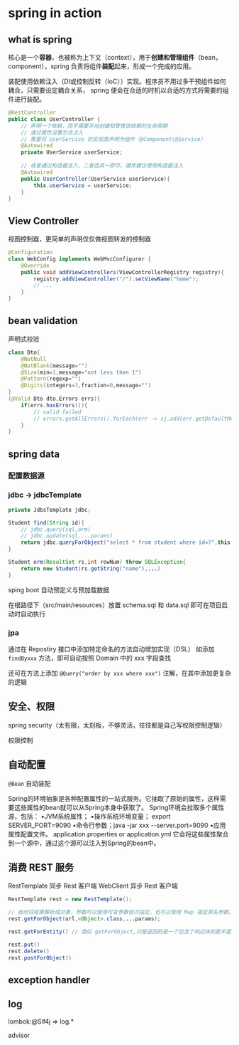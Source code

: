 


# spring in action

## what is spring

核心是一个**容器**，也被称为上下文（context），用于**创建和管理组件**（bean，component），spring 负责将组件**装配**起来，形成一个完成的应用。

装配使用依赖注入（DI或控制反转（IoC））实现。程序员不用过多干预组件如何耦合，只需要设定耦合关系， spring 便会在合适的时机以合适的方式将需要的组件进行装配。

```java
@RestController
public class UserController {
	// 声明一个依赖，而不需要手动创建和管理该依赖的生命周期
	// 通过属性设置方法注入
	// 需要将 UserService 的实现类声明为组件（@Component\@Service）
	@Autowired
	private UserService userService;
	
	// 或者通过构造器注入，二者选其一即可。通常建议使用构造器注入
	@Autowired
	public UserController(UserService userService){
		this.userService = userService;
	}
}
```

## View Controller

视图控制器，更简单的声明仅仅做视图转发的控制器

```java
@Configuration
class WebConfig implements WebMvcConfigurer {
	@Override
	public void addViewControllers(ViewControllerRegistry registry){
		registry.addViewController("/").setViewName("home");
		// ...
	}
}
```

## bean validation

声明式校验
```java
class Dto{
	@NotNull
	@NotBlank(message="")
	@Size(min=1,message="not less then 1")
	@Pattern(regexp="")
	@Digits(integers=3,fraction=0,message="")
}
(@Valid Dto dto,Errors errs){
	if(errs.hasErrors()){
		// valid failed
		// errors.getAllErrors().forEach(err -> sj.add(err.getDefaultMessage()))
	}
}
```

## spring data

### 配置数据源



### jdbc -> jdbcTemplate

```java
private JdbsTemplate jdbc;

Student find(String id){
	// jdbc.query(sql,orm)
	// jdbc.update(sql,...params)
	return jdbc.queryForObject("select * from student where id=?",this::orm,id)
}

Student orm(ResultSet rs,int rowNum) throw SQLException{
	return new Student(rs.getString("name"),...)
}
```

sping boot 自动预定义与预加载数据

在根路径下（src/main/resources）放置 schema.sql 和 data.sql 即可在项目启动时自动执行

### jpa

通过在 Repostiry 接口中添加特定命名的方法自动增加实现（DSL）
如添加 `findByxxx` 方法，即可自动按照 Domain 中的 xxx 字段查找

还可在方法上添加 `@Query("order by xxx where xxx")` 注解，在其中添加更复杂的逻辑

## 安全、权限

spring security（太有限，太刻板，不够灵活，往往都是自己写权限控制逻辑）

权限控制

## 自动配置

`@Bean` 自动装配

Spring的环境抽象是各种配置属性的一站式服务。它抽取了原始的属性，这样需要这些属性的bean就可以从Spring本身中获取了。
Spring环境会拉取多个属性源，包括：
•JVM系统属性；
•操作系统环境变量； export SERVER_PORT=9090
•命令行参数；java -jar xxx --server.port=9090
•应用属性配置文件。 application.properties or application.yml
它会将这些属性聚合到一个源中，通过这个源可以注入到Spring的bean中。

## 消费 REST 服务

RestTemplate 同步 Rest 客户端
WebClient 异步 Rest 客户端

```java
RestTemplate rest = new RestTemplate();

// 自动将结果解析成对象，参数可以使用可变参数依次指定，也可以使用 Map 指定具名参数。
rest.getForObject(url,<Object>.class,...params);

rest.getForEntity() // 类似 getForObject,只是返回的是一个包含了响应体的更丰富的对象 ResponseEntity,从中可以获得响应头等信息

rest.put()
rest.delete()
rest.postForObject()
```

## exception handler

## log

lombok:@Slf4j => log.*

advisor